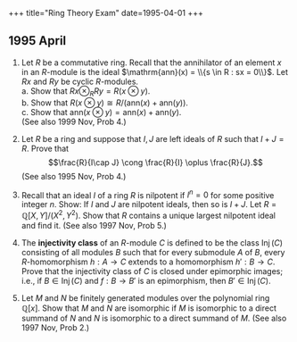 +++
title="Ring Theory Exam"
date=1995-04-01
+++

## 1995 April

1. Let $R$ be a commutative ring.  Recall that the annihilator of an element $x$ in an $R$-module is the ideal $\mathrm{ann}(x) = \\{s \in R : sx = 0\\}$.  Let $Rx$ and $Ry$ be cyclic $R$-modules.\
   a. Show that $Rx \otimes_R Ry = R(x \otimes y)$.\
   b. Show that $R(x \otimes y) \cong R/(\mathrm{ann}(x) + \mathrm{ann}(y))$.\
   c. Show that $\mathrm{ann}(x \otimes y) = \mathrm{ann}(x) + \mathrm{ann}(y)$.\
   (See also 1999 Nov, Prob 4.)  
  
2. Let $R$ be a ring and suppose that $I, J$ are left ideals of $R$ such that $I + J = R$.  Prove that 
   $$\frac{R}{I\cap J} \cong \frac{R}{I} \oplus \frac{R}{J}.$$
   (See also 1995 Nov, Prob 4.)

3. Recall that an ideal $I$ of a ring $R$ is nilpotent if $I^n = 0$ for some positive integer $n$.
   Show: If $I$ and $J$ are nilpotent ideals, then so is $I + J$. Let $R = \mathbb Q[X,Y]/(X^2, Y^2)$. Show that $R$ contains a unique largest nilpotent ideal and find it. (See also 1997 Nov, Prob 5.) 

4. The **injectivity class** of an $R$-module $C$ is defined to be the class $\operatorname{Inj}(C)$ consisting of all modules $B$ such that for every submodule $A$ of $B$, every $R$-homomorphism $h: A\rightarrow C$ extends to a homomorphism $h' : B\rightarrow C$. Prove that the injectivity class of $C$ is closed under epimorphic images; i.e., if $B \in \operatorname{Inj}(C)$ and $f : B \rightarrow B'$ is an epimorphism, then $B'\in \operatorname{Inj}(C)$.

5. Let $M$ and $N$ be finitely generated modules over the polynomial ring $\mathbb Q[x]$.  Show that $M$ and $N$ are isomorphic if $M$ is isomorphic to a direct summand of $N$ and $N$ is isomorphic to a direct summand of $M$. (See also 1997 Nov, Prob 2.)

